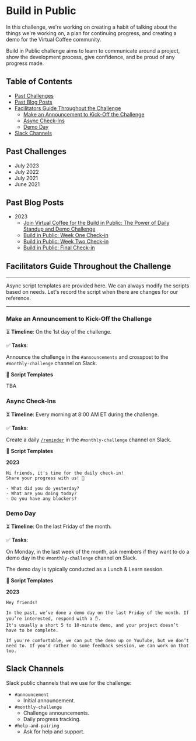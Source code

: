 # Build in Public

In this challenge, we're working on creating a habit of talking about the things we're working on, a plan for continuing progress, and creating a demo for the Virtual Coffee community.

Build in Public challenge aims to learn to communicate around a project, show the development process, give confidence, and be proud of any progress made.

## Table of Contents

- [Past Challenges](#past-challenges)
- [Past Blog Posts](#past-blog-posts)
- [Facilitators Guide Throughout the Challenge](#facilitators-guide-throughout-the-challenge)
  - [Make an Announcement to Kick-Off the Challenge](#make-an-announcement-to-kick-off-the-challenge)
  - [Async Check-Ins](#async-check-ins)
  - [Demo Day](#demo-day)
- [Slack Channels](#slack-channels)

## Past Challenges

- July 2023
- July 2022
- July 2021
- June 2021

## Past Blog Posts

- 2023
  - [Join Virtual Coffee for the Build in Public: The Power of Daily Standup and Demo Challenge](https://dev.to/virtualcoffee/join-virtual-coffee-for-the-build-in-public-the-power-of-daily-standup-and-demo-challenge-35kb)
  - [Build in Public: Week One Check-in](https://dev.to/virtualcoffee/build-in-public-week-one-check-in-4dai)
  - [Build in Public: Week Two Check-in](https://dev.to/virtualcoffee/build-in-public-week-two-check-in-2jf5)
  - [Build in Public: Final Check-in](https://dev.to/virtualcoffee/build-in-public-final-check-in-eij)

## Facilitators Guide Throughout the Challenge

---

Async script templates are provided here. We can always modify the scripts based on needs. Let's record the script when there are changes for our reference.

---

### Make an Announcement to Kick-Off the Challenge

⏳ **Timeline**: On the 1st day of the challenge.

✅ **Tasks**:

Announce the challenge in the `#announcements` and crosspost to the `#monthly-challenge` channel on Slack.

📃 **Script Templates**

TBA

### Async Check-Ins

⏳ **Timeline**: Every morning at 8:00 AM ET during the challenge.

✅ **Tasks**:

Create a daily [`/reminder`](https://slack.com/resources/using-slack/how-to-use-reminders-in-slack) in the `#monthly-challenge` channel on Slack.

📃 **Script Templates**

**2023**

```text
Hi friends, it's time for the daily check-in!
Share your progress with us! 🙌

- What did you do yesterday?
- What are you doing today?
- Do you have any blockers?
```

### Demo Day

⏳ **Timeline**: On the last Friday of the month.

✅ **Tasks**:

On Monday, in the last week of the month, ask members if they want to do a demo day in the `#monthly-challenge` channel on Slack.

The demo day is typically conducted as a Lunch & Learn session.

📃 **Script Templates**

**2023**

```text
Hey friends!

In the past, we’ve done a demo day on the last Friday of the month. If you’re interested, respond with a ✋.
It's usually a short 5 to 10-minute demo, and your project doesn’t have to be complete.

If you're comfortable, we can put the demo up on YouTube, but we don’t need to. If you'd rather do some feedback session, we can work on that too.
```

## Slack Channels

Slack public channels that we use for the challenge:

- `#announcement`
  - Initial announcement.
- `#monthly-challenge`
  - Challenge announcements.
  - Daily progress tracking.
- `#help-and-pairing`
  - Ask for help and support.
